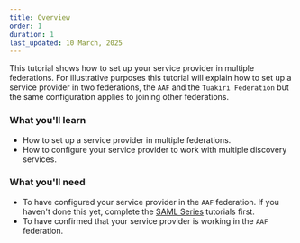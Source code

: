 ```yaml
---
title: Overview
order: 1
duration: 1
last_updated: 10 March, 2025
---
```


This tutorial shows how to set up your service provider in multiple federations. For illustrative purposes this tutorial will explain how to set up a service provider in two federations, the `AAF` and the `Tuakiri Federation` but the same configuration applies to joining other federations.

### What you'll learn

- How to set up a service provider in multiple federations.
- How to configure your service provider to work with multiple discovery services.

### What you'll need

- To have configured your service provider in the `AAF` federation. If you haven't done this yet, complete the [SAML Series](http://127.0.0.1:4000/saml-series/01-overview) tutorials first.
- To have confirmed that your service provider is working in the `AAF` federation.
